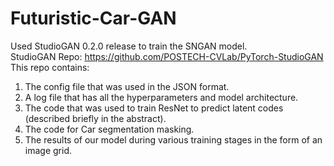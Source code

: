 # Futuristic-Car-GAN

Used StudioGAN 0.2.0 release to train the SNGAN model.  
StudioGAN Repo: https://github.com/POSTECH-CVLab/PyTorch-StudioGAN   
This repo contains:  
1. The config file that was used in the JSON format.  
2. A log file that has all the hyperparameters and model architecture.  
3. The code that was used to train ResNet to predict latent codes (described briefly in the abstract).  
4. The code for Car segmentation masking.
5. The results of our model during various training stages in the form of an image grid.

